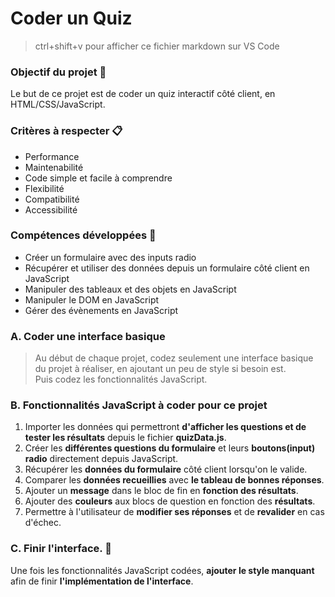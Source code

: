 # Coder un Quiz

> ctrl+shift+v pour afficher ce fichier markdown sur VS Code

### Objectif du projet 🎯

Le but de ce projet est de coder un quiz interactif côté client, en HTML/CSS/JavaScript.

### Critères à respecter 📋

- Performance
- Maintenabilité
- Code simple et facile à comprendre
- Flexibilité
- Compatibilité
- Accessibilité

### Compétences développées 💪

- Créer un formulaire avec des inputs radio
- Récupérer et utiliser des données depuis un formulaire côté client en JavaScript
- Manipuler des tableaux et des objets en JavaScript
- Manipuler le DOM en JavaScript
- Gérer des évènements en JavaScript

### A. Coder une interface basique

> Au début de chaque projet, codez seulement une interface basique du projet à réaliser, en ajoutant un peu de style si besoin est. <br>
> Puis codez les fonctionnalités JavaScript.

### B. Fonctionnalités JavaScript à coder pour ce projet

1. Importer les données qui permettront **d'afficher les questions et de tester les résultats** depuis le fichier **quizData.js**.
2. Créer les **différentes questions du formulaire** et leurs **boutons(input) radio** directement depuis JavaScript.
3. Récupérer les **données du formulaire** côté client lorsqu'on le valide.
4. Comparer les **données recueillies** avec **le tableau de bonnes réponses**.
5. Ajouter un **message** dans le bloc de fin en **fonction des résultats**.
6. Ajouter des **couleurs** aux blocs de question en fonction des **résultats**.
7. Permettre à l'utilisateur de **modifier ses réponses** et de **revalider** en cas d'échec.

### C. Finir l'interface. 🎨

Une fois les fonctionnalités JavaScript codées, **ajouter le style manquant** afin de finir **l'implémentation de l'interface**.
